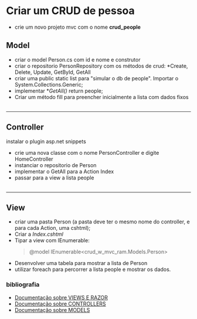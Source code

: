 <h1>Criar um CRUD de pessoa</h1>

* crie um novo projeto mvc com o nome **crud_people**

<h2> Model</h2>

- criar o model Person.cs com id e nome e construtor
- criar o repositorio PersonRepository com os métodos de crud: *Create, Delete, Update, GetById, GetAll
- criar uma public static list para "simular o db de people". Importar o System.Collections.Generic;
- implementar **GetAll()* return people;
- Criar um método fill para preencher inicialmente a lista com dados fixos
<br><br>

---

<h2>Controller</h2>

 instalar o plugin asp.net snippets
- crie uma nova classe com o nome PersonController e digite HomeController
- instanciar o repositorio de Person
- implementar o GetAll para a Action Index
- passar para a view a lista people
<br><br>

---

<h2>View</h2>

- criar uma pasta Person (a pasta deve ter o mesmo nome do controller, e para cada Action, uma cshtml);
- Criar a *Index.cshtml*
- Tipar a view com IEnumerable<Person>: 
    > @model IEnumerable<crud_w_mvc_ram.Models.Person>
- Desenvolver uma tabela para mostrar a lista de Person
- utilizar foreach para percorrer a lista people e mostrar os dados.


<h3>bibliografia</h3>

- [Documentação sobre VIEWS E RAZOR](https://docs.microsoft.com/pt-br/aspnet/core/mvc/views/razor)
- [Documentação sobre CONTROLLERS](https://docs.microsoft.com/pt-br/aspnet/core/mvc/controllers/actions)
- [Documentação sobre MODELS](https://docs.microsoft.com/pt-br/aspnet/core/mvc/models)